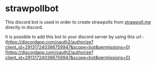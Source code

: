 # strawpollbot
This discord bot is used in order to create strawpolls from [strawpoll.me](http://www.strawpoll.me/) directly in discord. 

It is possible to add this bot to your discord server by using this url : (https://discordapp.com/oauth2/authorize?client_id=291317240366759947&scope=bot&permissions=0)[https://discordapp.com/oauth2/authorize?client_id=291317240366759947&scope=bot&permissions=0]
